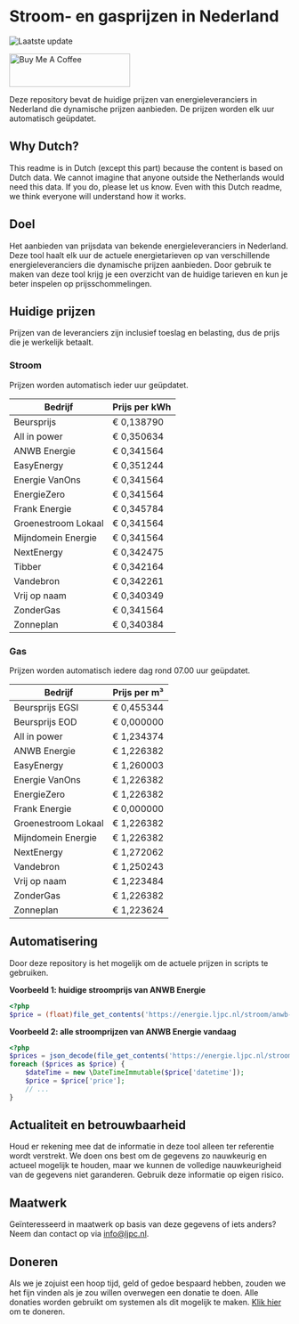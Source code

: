 # Stroom- en gasprijzen in Nederland

![Laatste update](https://img.shields.io/badge/laatste%20update-2023--11--25%2018%3A00%20CET-brightgreen)

<a href="https://www.buymeacoffee.com/Lars-" target="_blank"><img src="https://cdn.buymeacoffee.com/buttons/v2/default-orange.png" alt="Buy Me A Coffee" height="60" style="height: 60px !important;width: 217px !important;" ></a>

Deze repository bevat de huidige prijzen van energieleveranciers in Nederland die dynamische prijzen aanbieden. De prijzen worden elk uur automatisch geüpdatet.

## Why Dutch?

This readme is in Dutch (except this part) because the content is based on Dutch data. We cannot imagine that anyone outside the Netherlands would need this data. If you do, please let us know. Even with this Dutch readme, we think
everyone will understand how it works.

## Doel

Het aanbieden van prijsdata van bekende energieleveranciers in Nederland. Deze tool haalt elk uur de actuele energietarieven op van verschillende energieleveranciers die dynamische prijzen aanbieden. Door gebruik te maken van deze tool
krijg je een overzicht van de huidige tarieven en kun je beter inspelen op prijsschommelingen.

## Huidige prijzen

Prijzen van de leveranciers zijn inclusief toeslag en belasting, dus de prijs die je werkelijk betaalt.

### Stroom

Prijzen worden automatisch ieder uur geüpdatet.

 Bedrijf | Prijs per kWh 
---------|---------------
Beursprijs | € 0,138790
All in power | € 0,350634
ANWB Energie | € 0,341564
EasyEnergy | € 0,351244
Energie VanOns | € 0,341564
EnergieZero | € 0,341564
Frank Energie | € 0,345784
Groenestroom Lokaal | € 0,341564
Mijndomein Energie | € 0,341564
NextEnergy | € 0,342475
Tibber | € 0,342164
Vandebron | € 0,342261
Vrij op naam | € 0,340349
ZonderGas | € 0,341564
Zonneplan | € 0,340384


### Gas

Prijzen worden automatisch iedere dag rond 07.00 uur geüpdatet.

 Bedrijf | Prijs per m³ 
---------|--------------
Beursprijs EGSI | € 0,455344
Beursprijs EOD | € 0,000000
All in power | € 1,234374
ANWB Energie | € 1,226382
EasyEnergy | € 1,260003
Energie VanOns | € 1,226382
EnergieZero | € 1,226382
Frank Energie | € 0,000000
Groenestroom Lokaal | € 1,226382
Mijndomein Energie | € 1,226382
NextEnergy | € 1,272062
Vandebron | € 1,250243
Vrij op naam | € 1,223484
ZonderGas | € 1,226382
Zonneplan | € 1,223624


## Automatisering

Door deze repository is het mogelijk om de actuele prijzen in scripts te gebruiken.

**Voorbeeld 1: huidige stroomprijs van ANWB Energie**

```php
<?php
$price = (float)file_get_contents('https://energie.ljpc.nl/stroom/anwb-energie-nu.txt');

```

**Voorbeeld 2: alle stroomprijzen van ANWB Energie vandaag**

```php
<?php
$prices = json_decode(file_get_contents('https://energie.ljpc.nl/stroom/all-in-power-vandaag.json'),true);
foreach ($prices as $price) {
    $dateTime = new \DateTimeImmutable($price['datetime']);
    $price = $price['price'];
    // ...
}
```

## Actualiteit en betrouwbaarheid

Houd er rekening mee dat de informatie in deze tool alleen ter referentie wordt verstrekt. We doen ons best om de gegevens zo nauwkeurig en actueel mogelijk te houden, maar we kunnen de volledige nauwkeurigheid van de gegevens niet
garanderen. Gebruik deze informatie op eigen risico.

## Maatwerk

Geïnteresseerd in maatwerk op basis van deze gegevens of iets anders? Neem dan contact op
via [info@ljpc.nl](mailto:info@ljpc.nl?subject=Energie%20prijzen).

## Doneren

Als we je zojuist een hoop tijd, geld of gedoe bespaard hebben, zouden we het fijn vinden als je zou willen overwegen een
donatie te doen. Alle donaties worden gebruikt om systemen als dit mogelijk te
maken. [Klik hier](https://www.buymeacoffee.com/Lars-) om te doneren.
